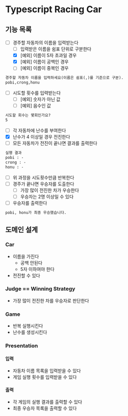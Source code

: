 # Typescript Racing Car

## 기능 목록
- [ ] 경주할 자동차의 이름을 입력받는다
    - [ ] 입력받은 이름을 쉼표 단위로 구분한다
    - [x] [예외] 이름이 5자 초과일 경우
    - [x] [예외] 이름이 공백인 경우
    - [ ] [예외] 이름이 중복인 경우

```markdown
경주할 자동차 이름을 입력하세요(이름은 쉼표(,)를 기준으로 구분).
pobi,crong,honu
```

- [ ] 시도할 횟수를 입력받는다
    - [ ] [예외] 숫자가 아닌 값
    - [ ] [예외] 음수인 값

```markdown
시도할 회수는 몇회인가요?
5
```

- [ ] 각 자동차에 난수를 부여한다
- [x] 난수가 4 이상일 경우 전진한다
- [ ] 모든 자동차가 전진이 끝나면 결과를 출력한다

```markdown
실행 결과
pobi : -
crong : -
honu : -
```

- [ ] 위 과정을 시도횟수만큼 반복한다
- [ ] 경주가 끝나면 우승자를 도출한다
    - [ ] 가장 많이 전진한 차가 우승한다
    - [ ] 우승자는 2명 이상일 수 있다
- [ ] 우승자를 출력한다

```markdown
pobi, honu가 최종 우승했습니다.
```

## 도메인 설계
### Car
- 이름을 가진다
  - 공백 안된다
  - 5자 이하여야 한다
- 전진할 수 있다

### Judge == Winning Strategy
- 가장 많이 전진한 차를 우승자로 판단한다

### Game
- 반복 실행시킨다 
- 난수를 생성시킨다 

### Presentation
#### 입력
- 자동차 이름 목록을 입력받을 수 있다
- 게임 실행 횟수를 입력받을 수 있다 

#### 출력
- 각 게임의 실행 결과를 출력할 수 있다
- 최종 우승자 목록을 출력할 수 있다